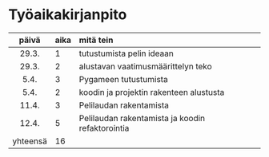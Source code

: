 # Työaikakirjanpito

| päivä | aika | mitä tein  |
| :----:|:-----| :-----|
| 29.3. | 1    | tutustumista pelin ideaan |
| 29.3. | 2    | alustavan vaatimusmäärittelyn teko |
| 5.4.  | 3    | Pygameen tutustumista |
| 5.4.  | 2    | koodin ja projektin rakenteen alustusta |
| 11.4. | 3    | Pelilaudan rakentamista |
| 12.4. | 5    | Pelilaudan rakentamista ja koodin refaktorointia |
| yhteensä | 16 |

